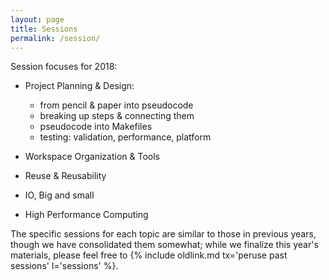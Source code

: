 ```yaml
---
layout: page
title: Sessions
permalink: /session/
---
```

Session focuses for 2018:
 - Project Planning & Design:
    * from pencil & paper into pseudocode
    * breaking up steps & connecting them
    * pseudocode into Makefiles
    * testing: validation, performance, platform
    
 - Workspace Organization & Tools
 - Reuse & Reusability
 - IO, Big and small
 - High Performance Computing

The specific sessions for each topic are similar to those in previous years, though we have consolidated them somewhat; while we finalize this year's materials, please feel free to {% include oldlink.md tx='peruse past sessions' l='sessions' %}.